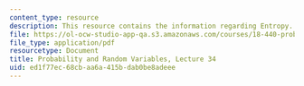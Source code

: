 ```yaml
---
content_type: resource
description: This resource contains the information regarding Entropy.
file: https://ol-ocw-studio-app-qa.s3.amazonaws.com/courses/18-440-probability-and-random-variables-spring-2014/ed1f77ec68cbaa6a415bdab0be8adeee_MIT18_440S14_Lecture34.pdf
file_type: application/pdf
resourcetype: Document
title: Probability and Random Variables, Lecture 34
uid: ed1f77ec-68cb-aa6a-415b-dab0be8adeee
---
```


